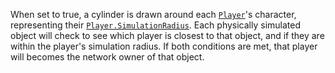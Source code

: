 When set to true, a cylinder is drawn around each [`Player`](https://create.roblox.com/docs/reference/engine/classes/Player)'s
character, representing their [`Player.SimulationRadius`](https://create.roblox.com/docs/reference/engine/classes/Player#SimulationRadius). Each
physically simulated object will check to see which player is closest to
that object, and if they are within the player's simulation radius. If
both conditions are met, that player will becomes the network owner of
that object.